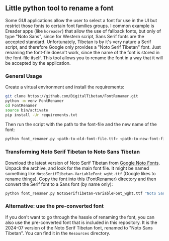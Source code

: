 ## Little python tool to rename a font

Some GUI applications allow the user to select a font for use in the UI but restrict those fonts to certain font families groups. I common example is Ereader apps (like `koreader`) that allow the use of fallback fonts, but only of type "Noto Sans", since for Western script, Sans Serif fonts are the accepted standard. Unfortunately, Tibetan is by it's very nature a Serif script, and therefore Google only provides a "Noto Serif Tibetan" font. Just renaming the font-file doesn't work, since the name of the font is stored in the font-file itself. This tool allows you to rename the font in a way that it will be accepted by the application.

### General Usage

Create a virtual environment and install the requirements:

```bash
git clone https://github.com/DigitalTibetan/FontRenamer.git
python -m venv FontRenamer
cd FontRenamer
source bin/activate
pip install -Ur requirements.txt
```

Then run the script with the path to the font-file and the new name of the font:

```bash
python font_renamer.py <path-to-old-font-file.ttf> <path-to-new-font-file.ttf> "New Font Name"
```

### Transforming Noto Serif Tibetan to Noto Sans Tibetan

Download the latest version of Noto Serif Tibetan from [Google Noto Fonts](https://fonts.google.com/noto/specimen/Noto+Serif+Tibetan). Unpack the archive, and look for the main font file. It might be named something like `NotoSerifTibetan-VariableFont_wght.ttf` (Google likes to rename things). Copy the font into this (FontRenamer) directory and then convert the Serif font to a Sans font (by name only):

```bash
python font_renamer.py NotoSerifTibetan-VariableFont_wght.ttf "Noto Sans Tibetan.ttf" "Noto Sans Tibetan"
```

### Alternative: use the pre-converted font

If you don't want to go through the hassle of renaming the font, you can also use the pre-converted font that is included in this repository. It is the 2024-07 version of the Noto Serif Tibetan font, renamed to "Noto Sans Tibetan". You can find it in the `Resources` directory.
